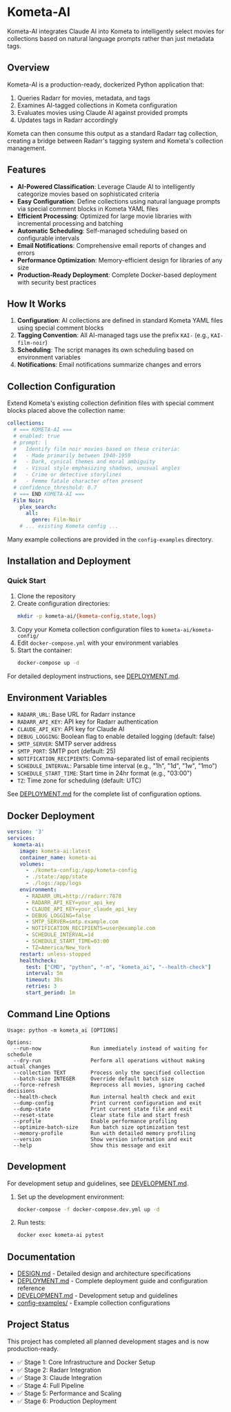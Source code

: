 # Kometa-AI

Kometa-AI integrates Claude AI into Kometa to intelligently select movies for collections based on natural language prompts rather than just metadata tags.

## Overview

Kometa-AI is a production-ready, dockerized Python application that:

1. Queries Radarr for movies, metadata, and tags
2. Examines AI-tagged collections in Kometa configuration
3. Evaluates movies using Claude AI against provided prompts
4. Updates tags in Radarr accordingly

Kometa can then consume this output as a standard Radarr tag collection, creating a bridge between Radarr's tagging system and Kometa's collection management.

## Features

- **AI-Powered Classification**: Leverage Claude AI to intelligently categorize movies based on sophisticated criteria
- **Easy Configuration**: Define collections using natural language prompts via special comment blocks in Kometa YAML files
- **Efficient Processing**: Optimized for large movie libraries with incremental processing and batching
- **Automatic Scheduling**: Self-managed scheduling based on configurable intervals
- **Email Notifications**: Comprehensive email reports of changes and errors
- **Performance Optimization**: Memory-efficient design for libraries of any size
- **Production-Ready Deployment**: Complete Docker-based deployment with security best practices

## How It Works

1. **Configuration**: AI collections are defined in standard Kometa YAML files using special comment blocks
2. **Tagging Convention**: All AI-managed tags use the prefix `KAI-` (e.g., `KAI-film-noir`)
3. **Scheduling**: The script manages its own scheduling based on environment variables
4. **Notifications**: Email notifications summarize changes and errors

## Collection Configuration

Extend Kometa's existing collection definition files with special comment blocks placed above the collection name:

```yaml
collections:
  # === KOMETA-AI ===
  # enabled: true
  # prompt: |
  #   Identify film noir movies based on these criteria:
  #   - Made primarily between 1940-1959
  #   - Dark, cynical themes and moral ambiguity
  #   - Visual style emphasizing shadows, unusual angles
  #   - Crime or detective storylines
  #   - Femme fatale character often present
  # confidence_threshold: 0.7
  # === END KOMETA-AI ===
  Film Noir:
    plex_search:
      all:
        genre: Film-Noir
    # ... existing Kometa config ...
```

Many example collections are provided in the `config-examples` directory.

## Installation and Deployment

### Quick Start

1. Clone the repository
2. Create configuration directories:
   ```bash
   mkdir -p kometa-ai/{kometa-config,state,logs}
   ```
3. Copy your Kometa collection configuration files to `kometa-ai/kometa-config/`
4. Edit `docker-compose.yml` with your environment variables
5. Start the container:
   ```bash
   docker-compose up -d
   ```

For detailed deployment instructions, see [DEPLOYMENT.md](DEPLOYMENT.md).

## Environment Variables

- `RADARR_URL`: Base URL for Radarr instance
- `RADARR_API_KEY`: API key for Radarr authentication
- `CLAUDE_API_KEY`: API key for Claude AI
- `DEBUG_LOGGING`: Boolean flag to enable detailed logging (default: false)
- `SMTP_SERVER`: SMTP server address
- `SMTP_PORT`: SMTP port (default: 25)
- `NOTIFICATION_RECIPIENTS`: Comma-separated list of email recipients
- `SCHEDULE_INTERVAL`: Parsable time interval (e.g., "1h", "1d", "1w", "1mo")
- `SCHEDULE_START_TIME`: Start time in 24hr format (e.g., "03:00")
- `TZ`: Time zone for scheduling (default: UTC)

See [DEPLOYMENT.md](DEPLOYMENT.md) for the complete list of configuration options.

## Docker Deployment

```yaml
version: '3'
services:
  kometa-ai:
    image: kometa-ai:latest
    container_name: kometa-ai
    volumes:
      - ./kometa-config:/app/kometa-config
      - ./state:/app/state
      - ./logs:/app/logs
    environment:
      - RADARR_URL=http://radarr:7878
      - RADARR_API_KEY=your_api_key
      - CLAUDE_API_KEY=your_claude_api_key
      - DEBUG_LOGGING=false
      - SMTP_SERVER=smtp.example.com
      - NOTIFICATION_RECIPIENTS=user@example.com
      - SCHEDULE_INTERVAL=1d
      - SCHEDULE_START_TIME=03:00
      - TZ=America/New_York
    restart: unless-stopped
    healthcheck:
      test: ["CMD", "python", "-m", "kometa_ai", "--health-check"]
      interval: 5m
      timeout: 30s
      retries: 3
      start_period: 1m
```

## Command Line Options

```
Usage: python -m kometa_ai [OPTIONS]

Options:
  --run-now                Run immediately instead of waiting for schedule
  --dry-run                Perform all operations without making actual changes
  --collection TEXT        Process only the specified collection
  --batch-size INTEGER     Override default batch size
  --force-refresh          Reprocess all movies, ignoring cached decisions
  --health-check           Run internal health check and exit
  --dump-config            Print current configuration and exit
  --dump-state             Print current state file and exit
  --reset-state            Clear state file and start fresh
  --profile                Enable performance profiling
  --optimize-batch-size    Run batch size optimization test
  --memory-profile         Run with detailed memory profiling
  --version                Show version information and exit
  --help                   Show this message and exit
```

## Development

For development setup and guidelines, see [DEVELOPMENT.md](DEVELOPMENT.md).

1. Set up the development environment:
   ```bash
   docker-compose -f docker-compose.dev.yml up -d
   ```
2. Run tests:
   ```bash
   docker exec kometa-ai pytest
   ```

## Documentation

- [DESIGN.md](DESIGN.md) - Detailed design and architecture specifications
- [DEPLOYMENT.md](DEPLOYMENT.md) - Complete deployment guide and configuration reference
- [DEVELOPMENT.md](DEVELOPMENT.md) - Development setup and guidelines
- [config-examples/](config-examples/) - Example collection configurations

## Project Status

This project has completed all planned development stages and is now production-ready.

- ✅ Stage 1: Core Infrastructure and Docker Setup
- ✅ Stage 2: Radarr Integration
- ✅ Stage 3: Claude Integration
- ✅ Stage 4: Full Pipeline
- ✅ Stage 5: Performance and Scaling
- ✅ Stage 6: Production Deployment